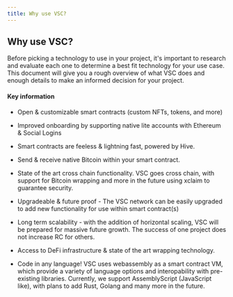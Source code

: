 ```yaml
---
title: Why use VSC?
---
```


## Why use VSC?

Before picking a technology to use in your project, it's important to research and evaluate each one to determine a best fit technology for your use case. This document will give you a rough overview of what VSC does and enough details to make an informed decision for your project.



#### Key information

- Open & customizable smart contracts (custom NFTs, tokens, and more)

- Improved onboarding by supporting native lite accounts with Ethereum & Social Logins

- Smart contracts are feeless & lightning fast, powered by Hive.

- Send & receive native Bitcoin within your smart contract. 

- State of the art cross chain functionality. VSC goes cross chain, with support for Bitcoin wrapping and  more in the future using xclaim to guarantee security. 

- Upgradeable & future proof - The VSC network can be easily upgraded to add new functionality for use within smart contract(s)

- Long term scalability - with the addition of horizontal scaling, VSC will be prepared for massive future growth. The success of one project does not increase RC for others. 

- Access to DeFi infrastructure & state of the art wrapping technology. 

- Code in any language! VSC uses webassembly as a smart contract VM, which provide a variety of language options and interopability with pre-existing libraries. Currently, we support AssemblyScript (JavaScript like), with plans to add Rust, Golang and many more in the future.
